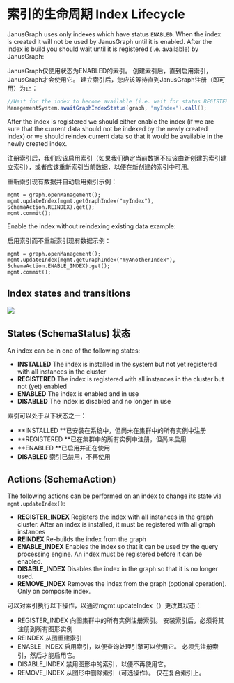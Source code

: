 # 索引的生命周期 Index Lifecycle

JanusGraph uses only indexes which have status `ENABLED`. When the index is created it will not be used by JanusGraph until it is enabled. After the index is build you should wait until it is registered (i.e. available) by JanusGraph:

JanusGraph仅使用状态为ENABLED的索引。 创建索引后，直到启用索引，JanusGraph才会使用它。 建立索引后，您应该等待直到JanusGraph注册（即可用）为止：
```java
//Wait for the index to become available (i.e. wait for status REGISTERED)
ManagementSystem.awaitGraphIndexStatus(graph, "myIndex").call();
```
After the index is registered we should either enable the index (if we are sure that the current data should not be indexed by the newly created index) or we should reindex current data so that it would be available in the newly created index.

注册索引后，我们应该启用索引（如果我们确定当前数据不应该由新创建的索引建立索引），或者应该重新索引当前数据，以便在新创建的索引中可用。

重新索引现有数据并自动启用索引示例：
```
mgmt = graph.openManagement();
mgmt.updateIndex(mgmt.getGraphIndex("myIndex"), SchemaAction.REINDEX).get();
mgmt.commit();
```
Enable the index without reindexing existing data example:

启用索引而不重新索引现有数据示例：
```
mgmt = graph.openManagement();
mgmt.updateIndex(mgmt.getGraphIndex("myAnotherIndex"), SchemaAction.ENABLE_INDEX).get();
mgmt.commit();
```

## Index states and transitions
![](https://cdn.nlark.com/yuque/0/2020/png/1209774/1604281388710-6d1d282f-508d-45f8-a042-710c0460fcc2.png#align=left&display=inline&height=370&margin=%5Bobject%20Object%5D&originHeight=370&originWidth=399&size=0&status=done&style=none&width=399)

## States (SchemaStatus) 状态
An index can be in one of the following states:

- **INSTALLED** The index is installed in the system but not yet registered with all instances in the cluster
- **REGISTERED** The index is registered with all instances in the cluster but not (yet) enabled
- **ENABLED** The index is enabled and in use
- **DISABLED** The index is disabled and no longer in use

索引可以处于以下状态之一：
- **INSTALLED **已安装在系统中，但尚未在集群中的所有实例中注册
- **REGISTERED **已在集群中的所有实例中注册，但尚未启用
- **ENABLED **已启用并正在使用
- **DISABLED** 索引已禁用，不再使用

## Actions (SchemaAction)
The following actions can be performed on an index to change its state via `mgmt.updateIndex()`:

- **REGISTER_INDEX** Registers the index with all instances in the graph cluster. After an index is installed, it must be registered with all graph instances
- **REINDEX** Re-builds the index from the graph
- **ENABLE_INDEX** Enables the index so that it can be used by the query processing engine. An index must be registered before it can be enabled.
- **DISABLE_INDEX** Disables the index in the graph so that it is no longer used.
- **REMOVE_INDEX** Removes the index from the graph (optional operation). Only on composite index.

可以对索引执行以下操作，以通过mgmt.updateIndex（）更改其状态：
- REGISTER_INDEX 向图集群中的所有实例注册索引。 安装索引后，必须将其注册到所有图形实例
- REINDEX 从图重建索引
- ENABLE_INDEX 启用索引，以便查询处理引擎可以使用它。 必须先注册索引，然后才能启用它。
- DISABLE_INDEX 禁用图形中的索引，以便不再使用它。
- REMOVE_INDEX 从图形中删除索引（可选操作）。 仅在复合索引上。
